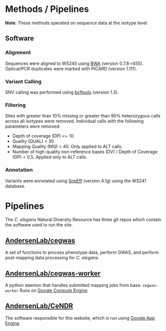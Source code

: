 # Methods / Pipelines

__Note__: These methods operated on sequence data at the isotype level.

## Software

### Alignment

Sequences were aligned to WS245 using [BWA](http://bio-bwa.sourceforge.net/) (version 0.7.8-r455). Optical/PCR duplicates were marked with PICARD (version 1.111).

### Variant Calling

SNV calling was performed using [bcftools](http://www.htslib.org/) (version 1.3). 

### Filtering

Sites with greater than 10% missing or greater than 90% heterozygous calls across all isotypes were removed. 
Individual calls with the following parameters were removed:

* Depth of coverage (DP) <= 10
* Quality (QUAL) < 30
* Mapping Quality (MQ) < 40. Only applied to ALT calls.
* Number of high-quality non-reference bases (DV) / Depth of Coverage (DP) < 0.5. Applied only to ALT calls.

### Annotation

Variants were annotated using [SnpEff](http://snpeff.sourceforge.net/) (version 4.1g) using the WS241 database. 

# Pipelines

The _C. elegans_ Natural Diversity Resource has three git repos which contain the software used to run the site.

## [AndersenLab/cegwas](https://www.github.com/Andersenlab/cegwas)

A set of functions to process phenotype data, perform GWAS, and perform post-mapping data processing for _C. elegans_.

## [AndersenLab/cegwas-worker](https://www.github.com/Andersenlab/cegwas-worker)

A python daemon that handles submitted mapping jobs from base. `cegwas-worker` Runs on [Google Compute Engine](https://cloud.google.com/compute/). 

## [AndersenLab/CeNDR](https://www.github.com/Andersenlab/CeNDR)

The software responsible for this website, which is run using [Google App Engine](https://cloud.google.com/appengine/).